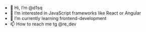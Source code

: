 - 👋 Hi, I’m @d1sq
- 👀 I’m interested in JavaScript frameworks like React or Angular
- 🌱 I’m currently learning frontend-development
- 📫 How to reach me tg @re_dev

<!---
d1sq/d1sq is a ✨ special ✨ repository because its `README.md` (this file) appears on your GitHub profile.
You can click the Preview link to take a look at your changes.
--->
